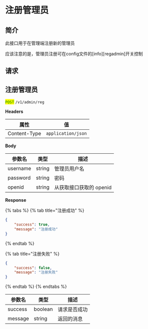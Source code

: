 # 注册管理员

## 简介

此接口用于在管理端注册新的管理员

应该注意的是，管理员注册可在config文件的\[info]\[regadmin]开关控制

## &#x20;请求

## 注册管理员

<mark style="color:green;">`POST`</mark> `/v1/admin/reg`

**Headers**

| 属性           | 值                  |
| ------------ | ------------------ |
| Content-Type | `application/json` |

**Body**

| 参数名      | 类型     | 描述              |
| -------- | ------ | --------------- |
| username | string | 管理员用户名          |
| password | string | 密码              |
| openid   | string | 从获取接口获取的 openid |

**Response**

{% tabs %}
{% tab title="注册成功" %}
```json
{
	"success": true,
	"message": "注册成功"
}
```
{% endtab %}

{% tab title="注册失败" %}
```json
{
	"success": false,
	"message": "注册失败"
}
```
{% endtab %}
{% endtabs %}

| 参数名     | 类型      | 描述     |
| ------- | ------- | ------ |
| success | boolean | 请求是否成功 |
| message | string  | 返回的消息  |

####
